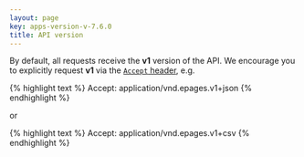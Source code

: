 ```yaml
---
layout: page
key: apps-version-v-7.6.0
title: API version
---
```


By default, all requests receive the **v1** version of the API.
We encourage you to explicitly request **v1** via the [`Accept` header](page:apps-media-type), e.g.

{% highlight text %}
Accept: application/vnd.epages.v1+json
{% endhighlight %}

or

{% highlight text %}
Accept: application/vnd.epages.v1+csv
{% endhighlight %}

